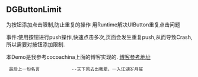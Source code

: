 ## DGButtonLimit
为按钮添加点击限制,防止重复的操作
用Runtime解决UIButton重复点击问题


事件:使用按钮进行push操作,快速点击多次,页面会发生重复push,从而导致Crash,所以需要对按钮添加限制.

本Demo是我参考cocoachina上面的博客实现的.
[博客参考地址](http://www.jianshu.com/p/61416980c3d9)

     
     最后上一句名言            --天下风去出我辈，一入江湖岁月摧
    